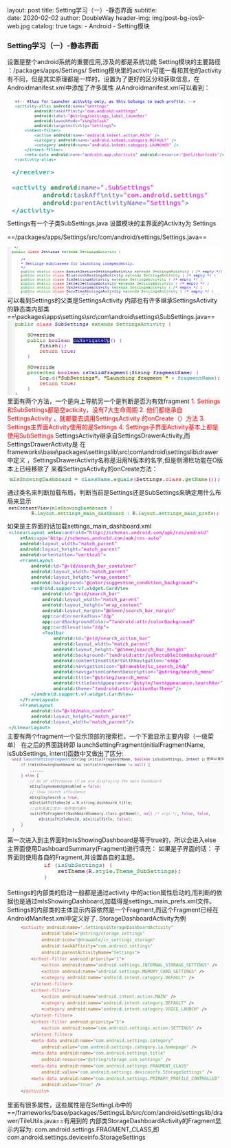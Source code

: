 layout:     post
title:      Setting学习（一）-静态界面
subtitle:   
date:       2020-02-02
author:     DoubleWay
header-img: img/post-bg-ios9-web.jpg
catalog: 	 true
tags:
    - Android
    - Setting模块
    
    
### Setting学习（一）-静态界面
设置是整个android系统的重要应用,涉及的都是系统功能
Setting模块的主要路径 ：/packages/apps/Settings/
Setting模块里的activity可能一看和其他的activity有不同，但是其实原理都是一样的，设置为了更好的区分和获取信息，在Androidmanifest.xml中添加了许多属性
从Androidmanifest.xml可以看到：
<div align="center">
	<img src="/img/2020-02-02/Setting学习-静态界面/2020-02-02-1.1.png">  
</div>  
<div align="center">
	<img src="/img/2020-02-02/Setting学习-静态界面/2020-02-02-1.3.png">  
</div> 
Settings有一个子类SubSettings.java
设置模块的主界面的Activity为 Settings

==/packages/apps/Settings/src/com/android/settings/Settings.java==
<div align="center">
	<img src="/img/2020-02-02/Setting学习-静态界面/2020-02-02-1.5.png">  
</div> 
可以看到Settings的父类是SettingsActivity 内部也有许多继承SettingsActivity 的静态类内部类
==\packages\apps\settings\src\com\android\settings\SubSettings.java==
<div align="center">
	<img src="/img/2020-02-02/Setting学习-静态界面/2020-02-02-1.7.png">  
</div> 
里面有两个方法，一个是向上导航另一个是判断是否为有效fragment
<font color='red'>1. Settings和SubSettings都是空acticity，没有7大生命周期
2. 他们都继承自SettingsActivity ，就都要去调用SettingsActivity 的onCreate（）方法
3. Settings主界面Activity使用的是Settings
4. Settings子界面Activity基本上都是使用SubSettings</font> 
SettingsActivity继承自SettingsDrawerActivity,而SettingsDrawerActivity是
在frameworks\base\packages\settingslib\src\com\android\settingslib\drawer中定义
，SettingsDrawerActivity名称是沿用N版本的名字,但是侧滑栏功能在O版本上已经移除了
来看SettingsActivity的onCreate方法：
<div align="center">
	<img src="/img/2020-02-02/Setting学习-静态界面/2020-02-02-1.9.png">  
</div> 
通过类名来判断加载布局，判断当前是Settings还是SubSettings来确定用什么布局来显示
<div align="center">
	<img src="/img/2020-02-02/Setting学习-静态界面/2020-02-02-1.11.png">  
</div> 
如果是主界面的话加载settings_main_dashboard.xml
<div align="center">
	<img src="/img/2020-02-02/Setting学习-静态界面/2020-02-02-1.13.png">  
</div> 
主要有两个fragment一个显示顶部的搜索栏，一个下面显示主要内容（一级菜单）
在之后的界面跳转即 launchSettingFragment(initialFragmentName, isSubSettings, intent)函数中又做出了区分:
<div align="center">
	<img src="/img/2020-02-02/Setting学习-静态界面/2020-02-02-1.15.png">  
</div> 
第一次进入到主界面时mIsShowingDashboard是等于true的，所以会进入else
主界面使用DashboardSummary(Fragment)进行填充：
如果是子界面的话：
子界面则使用各自的Fragment,并设置各自的主题。
<div align="center">
	<img src="/img/2020-02-02/Setting学习-静态界面/2020-02-02-1.17.png">  
</div> 
Settings的内部类的启动一般都是通过activity 中的action属性启动的,而判断的依据也是通过mIsShowingDashboard,加载得是settings_main_prefs.xml文件。
Settings的内部类的主体显示内容依然是一个Fragment,而这个Fragment已经在AndroidManifest.xml中定义好了.
StorageDashboardActivity为例
<div align="center">
	<img src="/img/2020-02-02/Setting学习-静态界面/2020-02-02-1.19.png">  
</div> 
里面有很多属性，这些属性是在SettingLib中的
==/frameworks/base/packages/SettingsLib/src/com/android/settingslib/drawer/TileUtils.java==有用到的
内部类StorageDashboardActivity的Fragment显示内容为:
com.android.settings.FRAGMENT_CLASS,即com.android.settings.deviceinfo.StorageSettings
